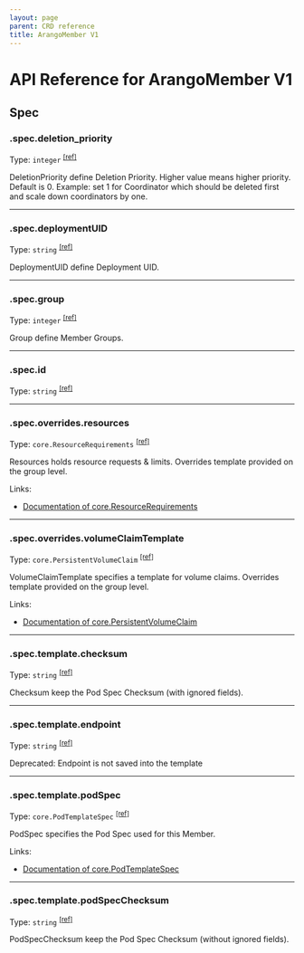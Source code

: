 ```yaml
---
layout: page
parent: CRD reference
title: ArangoMember V1
---
```


# API Reference for ArangoMember V1

## Spec

### .spec.deletion_priority

Type: `integer` <sup>[\[ref\]](https://github.com/arangodb/kube-arangodb/blob/1.2.38/pkg/apis/deployment/v1/arango_member_spec.go#L47)</sup>

DeletionPriority define Deletion Priority.
Higher value means higher priority. Default is 0.
Example: set 1 for Coordinator which should be deleted first and scale down coordinators by one.

***

### .spec.deploymentUID

Type: `string` <sup>[\[ref\]](https://github.com/arangodb/kube-arangodb/blob/1.2.38/pkg/apis/deployment/v1/arango_member_spec.go#L36)</sup>

DeploymentUID define Deployment UID.

***

### .spec.group

Type: `integer` <sup>[\[ref\]](https://github.com/arangodb/kube-arangodb/blob/1.2.38/pkg/apis/deployment/v1/arango_member_spec.go#L31)</sup>

Group define Member Groups.

***

### .spec.id

Type: `string` <sup>[\[ref\]](https://github.com/arangodb/kube-arangodb/blob/1.2.38/pkg/apis/deployment/v1/arango_member_spec.go#L33)</sup>

***

### .spec.overrides.resources

Type: `core.ResourceRequirements` <sup>[\[ref\]](https://github.com/arangodb/kube-arangodb/blob/1.2.38/pkg/apis/deployment/v1/arango_member_spec_overrides.go#L38)</sup>

Resources holds resource requests & limits. Overrides template provided on the group level.

Links:
* [Documentation of core.ResourceRequirements](https://kubernetes.io/docs/reference/generated/kubernetes-api/v1.28/#resourcerequirements-v1-core)

***

### .spec.overrides.volumeClaimTemplate

Type: `core.PersistentVolumeClaim` <sup>[\[ref\]](https://github.com/arangodb/kube-arangodb/blob/1.2.38/pkg/apis/deployment/v1/arango_member_spec_overrides.go#L33)</sup>

VolumeClaimTemplate specifies a template for volume claims. Overrides template provided on the group level.

Links:
* [Documentation of core.PersistentVolumeClaim](https://kubernetes.io/docs/reference/generated/kubernetes-api/v1.28/#persistentvolumeclaim-v1-core)

***

### .spec.template.checksum

Type: `string` <sup>[\[ref\]](https://github.com/arangodb/kube-arangodb/blob/1.2.38/pkg/apis/deployment/v1/arango_member_pod_template.go#L60)</sup>

Checksum keep the Pod Spec Checksum (with ignored fields).

***

### .spec.template.endpoint

Type: `string` <sup>[\[ref\]](https://github.com/arangodb/kube-arangodb/blob/1.2.38/pkg/apis/deployment/v1/arango_member_pod_template.go#L63)</sup>

Deprecated: Endpoint is not saved into the template

***

### .spec.template.podSpec

Type: `core.PodTemplateSpec` <sup>[\[ref\]](https://github.com/arangodb/kube-arangodb/blob/1.2.38/pkg/apis/deployment/v1/arango_member_pod_template.go#L54)</sup>

PodSpec specifies the Pod Spec used for this Member.

Links:
* [Documentation of core.PodTemplateSpec](https://kubernetes.io/docs/reference/generated/kubernetes-api/v1.28/#podtemplatespec-v1-core)

***

### .spec.template.podSpecChecksum

Type: `string` <sup>[\[ref\]](https://github.com/arangodb/kube-arangodb/blob/1.2.38/pkg/apis/deployment/v1/arango_member_pod_template.go#L57)</sup>

PodSpecChecksum keep the Pod Spec Checksum (without ignored fields).

